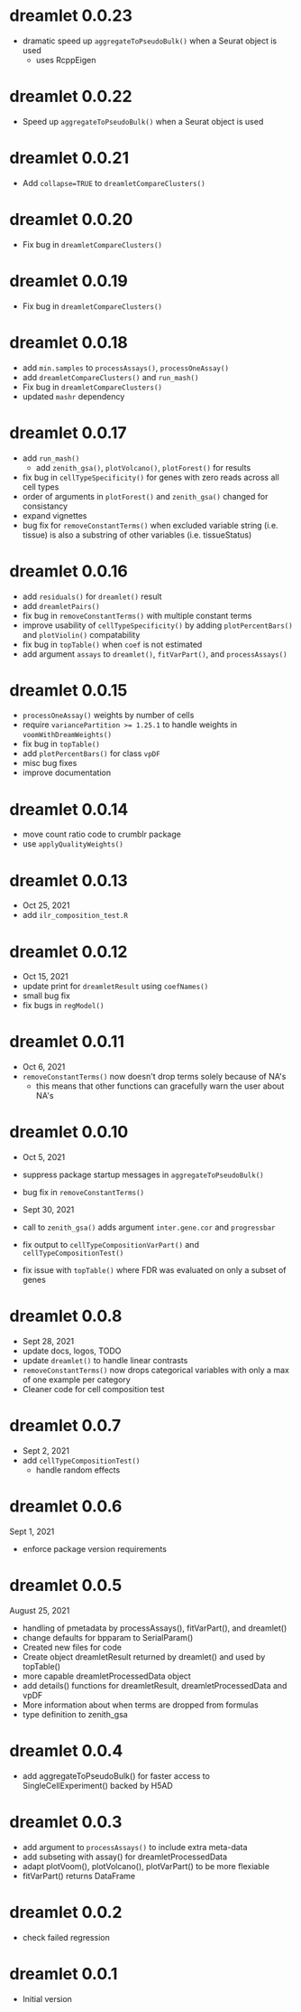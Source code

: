 # dreamlet 0.0.23
  - dramatic speed up `aggregateToPseudoBulk()` when a Seurat object is used
    - uses RcppEigen

# dreamlet 0.0.22
  - Speed up `aggregateToPseudoBulk()` when a Seurat object is used

# dreamlet 0.0.21
  - Add `collapse=TRUE` to `dreamletCompareClusters()`

# dreamlet 0.0.20
  - Fix bug in `dreamletCompareClusters()`

# dreamlet 0.0.19
  - Fix bug in `dreamletCompareClusters()`

# dreamlet 0.0.18
 - add `min.samples` to `processAssays()`, `processOneAssay()`
 - add `dreamletCompareClusters()` and `run_mash()`
  - Fix bug in `dreamletCompareClusters()`
  - updated `mashr` dependency


# dreamlet 0.0.17
 - add `run_mash()`
   * add `zenith_gsa()`, `plotVolcano()`, `plotForest()` for results
 - fix bug in `cellTypeSpecificity()` for genes with zero reads across all cell types
 - order of arguments in `plotForest()` and `zenith_gsa()` changed for consistancy
 - expand vignettes
 - bug fix for `removeConstantTerms()` when excluded variable string (i.e. tissue) is also a substring of other variables (i.e. tissueStatus)

# dreamlet 0.0.16
- add `residuals()` for `dreamlet()` result
- add `dreamletPairs()`
- fix bug in `removeConstantTerms()` with multiple constant terms
- improve usability of `cellTypeSpecificity()` by adding `plotPercentBars()` and `plotViolin()` compatability
- fix bug in `topTable()` when `coef` is not estimated
- add argument `assays` to `dreamlet()`, `fitVarPart()`, and `processAssays()`

# dreamlet 0.0.15
- `processOneAssay()` weights by number of cells
- require `variancePartition >= 1.25.1` to handle weights in `voomWithDreamWeights()`
- fix bug in `topTable()`
- add `plotPercentBars()` for class `vpDF`
- misc bug fixes
- improve documentation


# dreamlet 0.0.14
- move count ratio code to crumblr package
- use `applyQualityWeights()`

# dreamlet 0.0.13
- Oct 25, 2021
- add `ilr_composition_test.R`

# dreamlet 0.0.12
- Oct 15, 2021
- update print for `dreamletResult` using `coefNames()`
- small bug fix
- fix bugs in `regModel()`

# dreamlet 0.0.11
- Oct 6, 2021
- `removeConstantTerms()` now doesn't drop terms solely because of NA's
	- this means that other functions can gracefully warn the user about NA's

# dreamlet 0.0.10
- Oct 5, 2021
- suppress package startup messages in `aggregateToPseudoBulk()`
- bug fix in `removeConstantTerms()`

- Sept 30, 2021
- call to `zenith_gsa()` adds argument `inter.gene.cor` and `progressbar`
- fix output to `cellTypeCompositionVarPart()` and `cellTypeCompositionTest()`
- fix issue with `topTable()` where FDR was evaluated on only a subset of genes

# dreamlet 0.0.8
- Sept 28, 2021
- update docs, logos, TODO
- update `dreamlet()` to handle linear contrasts
- `removeConstantTerms()` now drops categorical variables with only a max of one example per category
- Cleaner code for cell composition test

# dreamlet 0.0.7
- Sept 2, 2021
- add `cellTypeCompositionTest()`
	- handle random effects


# dreamlet 0.0.6
Sept 1, 2021
- enforce package version requirements

# dreamlet 0.0.5
August 25, 2021
- handling of pmetadata by processAssays(), fitVarPart(), and dreamlet()
- change defaults for bpparam to SerialParam()
- Created new files for code
- Create object dreamletResult returned by dreamlet() and used by topTable()
- more capable dreamletProcessedData object
- add details() functions for dreamletResult, dreamletProcessedData and vpDF
- More information about when terms are dropped from formulas
- type definition to zenith_gsa


# dreamlet 0.0.4
- add aggregateToPseudoBulk() for faster access to SingleCellExperiment() backed by H5AD

# dreamlet 0.0.3
- add argument to `processAssays()` to include extra meta-data	
- add subseting with assay() for dreamletProcessedData
- adapt plotVoom(), plotVolcano(), plotVarPart() to be more flexiable
- fitVarPart() returns DataFrame


# dreamlet 0.0.2
- check failed regression

# dreamlet 0.0.1
- Initial version